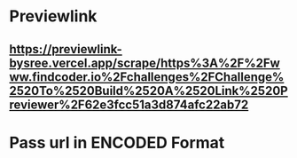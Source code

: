 # Previewlink

## https://previewlink-bysree.vercel.app/scrape/https%3A%2F%2Fwww.findcoder.io%2Fchallenges%2FChallenge%2520To%2520Build%2520A%2520Link%2520Previewer%2F62e3fcc51a3d874afc22ab72

# Pass url in ENCODED Format
